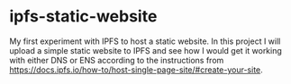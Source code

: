 # ipfs-static-website
My first experiment with IPFS to host a static website. In this project I will upload a simple static website to IPFS and see how I would get it working with either DNS or ENS according to the instructions from https://docs.ipfs.io/how-to/host-single-page-site/#create-your-site.